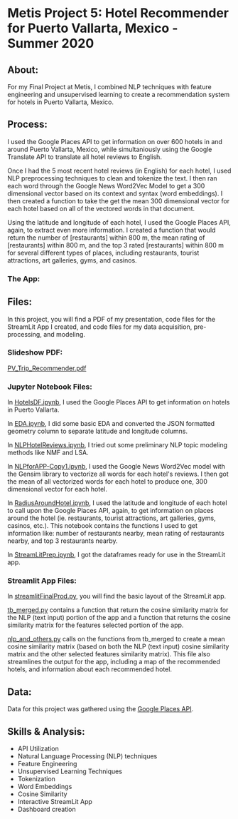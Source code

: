 # **Metis Project 5: Hotel Recommender for Puerto Vallarta, Mexico - Summer 2020**

## About:

For my Final Project at Metis, I combined NLP techniques with feature engineering and unsupervised learning to create a recommendation system for hotels in Puerto Vallarta, Mexico.

## Process:

I used the Google Places API to get information on over 600 hotels in and around Puerto Vallarta, Mexico, while simultaniously using the Google Translate API to translate all hotel reviews to English. 

Once I had the 5 most recent hotel reviews (in English) for each hotel, I used NLP preprocessing techniques to clean and tokenize the text. I then ran each word through the Google News Word2Vec Model to get a 300 dimensional vector based on its context and syntax (word embeddings). I then created a function to take the get the mean 300 dimensional vector for each hotel based on all of the vectored words in that document. 

Using the latitude and longitude of each hotel, I used the Google Places API, again, to extract even more information. I created a function that would return the number of [restaurants] within 800 m, the mean rating of [restaurants] within 800 m, and the top 3 rated [restaurants] within 800 m for several different types of places, including restaurants, tourist attractions, art galleries, gyms, and casinos.

### The App:



## Files:

In this project, you will find a PDF of my presentation, code files for the StreamLit App I created, and code files for my data acquisition, pre-processing, and modeling.

### Slideshow PDF:

[PV_Trip_Recommender.pdf](https://github.com/lindsayread/Hotel_Recommender/blob/master/PV_Trip_Recommender.pdf)

### Jupyter Notebook Files:

In [HotelsDF.ipynb](https://github.com/lindsayread/Hotel_Recommender/blob/master/HotelsDF.ipynb), I used the Google Places API to get information on hotels in Puerto Vallarta.

In [EDA.ipynb](https://github.com/lindsayread/Hotel_Recommender/blob/master/EDA.ipynb), I did some basic EDA and converted the JSON formatted geometry column to separate latitude and longitude columns.

In [NLPHotelReviews.ipynb](https://github.com/lindsayread/Hotel_Recommender/blob/master/NLPHotelReviews.ipynb), I tried out some preliminary NLP topic modeling methods like NMF and LSA.

In [NLPforAPP-Copy1.ipynb](https://github.com/lindsayread/Hotel_Recommender/blob/master/NLPforAPP-Copy1.ipynb), I used the Google News Word2Vec model with the Gensim library to vectorize all words for each hotel's reviews. I then got the mean of all vectorized words for each hotel to produce one, 300 dimensional vector for each hotel.

In [RadiusAroundHotel.ipynb](https://github.com/lindsayread/Hotel_Recommender/blob/master/RadiusAroundHotel.ipynb), I used the latitude and longitude of each hotel to call upon the Google Places API, again, to get information on places around the hotel (ie. restaurants, tourist attractions, art galleries, gyms, casinos, etc.). This notebook contains the functions I used to get information like: number of restaurants nearby, mean rating of restaurants nearby, and top 3 restaurants nearby.

In [StreamLitPrep.ipynb](https://github.com/lindsayread/Hotel_Recommender/blob/master/StreamLitPrep.ipynb), I got the dataframes ready for use in the StreamLit app.

### Streamlit App Files:

In [streamlitFinalProd.py](https://github.com/lindsayread/Hotel_Recommender/blob/master/streamlitFinalProd.py), you will find the basic layout of the StreamLit app.

[tb_merged.py](https://github.com/lindsayread/Hotel_Recommender/blob/master/tb_merged.py) contains a function that return the cosine similarity matrix for the NLP (text input) portion of the app and a function that returns the cosine similarity matrix for the features selected portion of the app.

[nlp_and_others.py](https://github.com/lindsayread/Hotel_Recommender/blob/master/nlp_and_others.py) calls on the functions from tb_merged to create a mean cosine similarity matrix (based on both the NLP (text input) cosine similarity matrix and the other selected features similarity matrix). This file also streamlines the output for the app, including a map of the recommended hotels, and information about each recommended hotel.

## Data:

Data for this project was gathered using the [Google Places API](https://developers.google.com/places/web-service/overview).

## Skills & Analysis:

- API Utilization
- Natural Language Processing (NLP) techniques
- Feature Engineering
- Unsupervised Learning Techniques
- Tokenization
- Word Embeddings
- Cosine Similarity
- Interactive StreamLit App
- Dashboard creation
